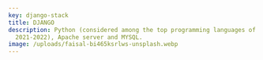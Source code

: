 ```yaml
---
key: django-stack
title: DJANGO
description: Python (considered among the top programming languages of
  2021-2022), Apache server and MYSQL.
image: /uploads/faisal-bi465ksrlws-unsplash.webp
---
```

